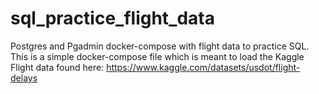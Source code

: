 # sql_practice_flight_data
  Postgres and Pgadmin docker-compose with flight data to practice SQL.
  This is a simple docker-compose file which is meant to load the Kaggle Flight data found here: 
  https://www.kaggle.com/datasets/usdot/flight-delays
